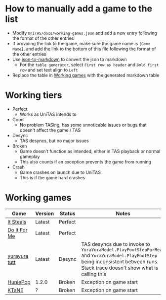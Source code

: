 # How to manually add a game to the list
- Modify `UniTAS/docs/working-games.json` and add a new entry following the format of the other entries
- If providing the link to the game, make sure the game name is `[Game Name]`, and add the link to the bottom of this file following the format of the other entries
- Use [json-to-markdown](https://tableconvert.com/json-to-markdown) to convert the json to markdown
  - For the `table generator`, select `First row as header` and `Bold first row` and set text align to `Left`
- Replace the table in [Working games](#working-games) with the generated markdown table

# Working tiers
- Perfect
  - Works as UniTAS intends to
- Good
  - No problem TASing, has some unnoticable issues or bugs that doesn't affect the game / TAS
- Desync
  - TAS desyncs, but no major issues
- Broken
  - Game doesn't function as intended, either in TAS playback or normal gameplay
  - This also counts if an exception prevents the game from running
- Crash
  - Game crashes on launch due to UniTAS
  - This is if the game hard crashes

# Working games
| **Game** | **Version** | **Status** | **Notes** |
|---|---|---|---|
| [It Steals] | Latest | Perfect |  |
| [Do It For Me] | Latest | Perfect |  |
| [yurayura tutt] | Latest | Desync | TAS desyncs due to invoke to `YuraYuraModel.PlayFootStepForReal` and `YuraYuraModel.PlayFootStep` being inconsistent between runs. Stack trace doesn't show what is calling this |
| [HuniePop] | 1.2.0 | Broken | Exception on game start |
| [KTaNE] | ? | Broken | Exception on game start |

[It Steals]: https://store.steampowered.com/app/1349060/It_Steals/
[yurayura tutt]: https://cornflowerblue.itch.io/yurayura-tidying-up-the-tilting-tower
[Do It For Me]: https://lixiangames.itch.io/doitforme
[HuniePop]: https://store.steampowered.com/app/339800/HuniePop/
[KTaNE]: https://store.steampowered.com/app/341800/Keep_Talking_and_Nobody_Explodes/

